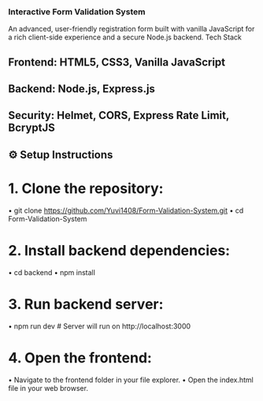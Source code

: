 ### Interactive Form Validation System
An advanced, user-friendly registration form built with vanilla JavaScript for a rich client-side experience and a secure Node.js backend.
Tech Stack
## Frontend: HTML5, CSS3, Vanilla JavaScript
## Backend: Node.js, Express.js
## Security: Helmet, CORS, Express Rate Limit, BcryptJS
## ⚙️ Setup Instructions
# 1.	Clone the repository:
  •	git clone https://github.com/Yuvi1408/Form-Validation-System.git
  •	cd Form-Validation-System
# 2.	Install backend dependencies:
  •	cd backend
  •	npm install
# 3.	Run backend server:
  •	npm run dev  # Server will run on http://localhost:3000
# 4.	Open the frontend:
  •	Navigate to the frontend folder in your file explorer.
  •	Open the index.html file in your web browser.
